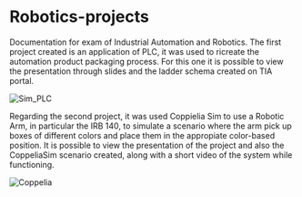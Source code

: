 # Robotics-projects

Documentation for exam of Industrial Automation and Robotics.
The first project created is an application of PLC, it was used to ricreate the automation product packaging process.
For this one it is possible to view the presentation through slides and the ladder schema created on TIA portal.

![Sim_PLC](https://github.com/ileniaficili/Robotics-projects/assets/80072053/32537375-a1ae-4657-bc83-a01022991a7f)

Regarding the second project, it was used Coppielia Sim to use a Robotic Arm, in particular the IRB 140, to simulate a scenario where the arm pick up
boxes of different colors and place them in the appropiate color-based position.
It is possible to view the presentation of the project and also the CoppeliaSim scenario created, along with a short video of the system while functioning.

![Coppelia](https://github.com/ileniaficili/Robotics-projects/assets/80072053/da950026-9af6-42f7-8275-050c0a6e4607)

